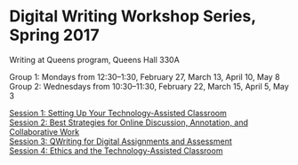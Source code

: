 
# Digital Writing Workshop Series, Spring 2017

Writing at Queens program, Queens Hall 330A

Group 1: Mondays from 12:30–1:30, February 27, March 13, April 10, May 8  
Group 2: Wednesdays from 10:30–11:30, February 22, March 15, April 5, May 3  

[Session 1: Setting Up Your Technology-Assisted Classroom](1_setting-up/overview.md)  
[Session 2: Best Strategies for Online Discussion, Annotation, and Collaborative Work]()  
[Session 3: QWriting for Digital Assignments and Assessment]()  
[Session 4: Ethics and the Technology-Assisted Classroom]()  
